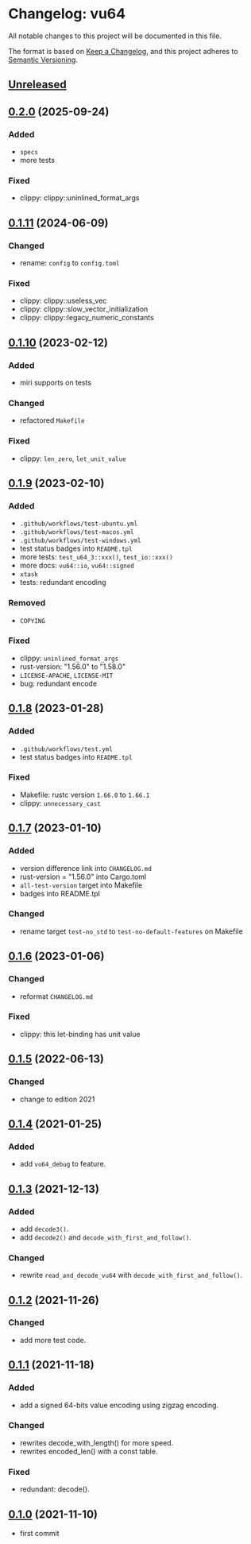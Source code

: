 # Changelog: vu64

All notable changes to this project will be documented in this file.

The format is based on [Keep a Changelog](https://keepachangelog.com/en/1.0.0/),
and this project adheres to [Semantic Versioning](https://semver.org/spec/v2.0.0.html).

## [Unreleased]


## [0.2.0] (2025-09-24)
### Added
* `specs`
* more tests

### Fixed
* clippy: clippy::uninlined_format_args

## [0.1.11] (2024-06-09)
### Changed
* rename: `config` to `config.toml`

### Fixed
* clippy: clippy::useless_vec
* clippy: clippy::slow_vector_initialization
* clippy: clippy::legacy_numeric_constants

## [0.1.10] (2023-02-12)
### Added
* miri supports on tests

### Changed
* refactored `Makefile`

### Fixed
* clippy: `len_zero`, `let_unit_value`

## [0.1.9] (2023-02-10)
### Added
* `.github/workflows/test-ubuntu.yml`
* `.github/workflows/test-macos.yml`
* `.github/workflows/test-windows.yml`
* test status badges into `README.tpl`
* more tests: `test_u64_3::xxx()`, `test_io::xxx()`
* more docs: `vu64::io`, `vu64::signed`
* `xtask`
* tests: redundant encoding

### Removed
* `COPYING`

### Fixed
* clippy: `uninlined_format_args`
* rust-version: "1.56.0" to "1.58.0"
* `LICENSE-APACHE`, `LICENSE-MIT`
* bug: redundant encode

## [0.1.8] (2023-01-28)
### Added
* `.github/workflows/test.yml`
* test status badges into `README.tpl`

### Fixed
* Makefile: rustc version `1.66.0` to `1.66.1`
* clippy: `unnecessary_cast`

## [0.1.7] (2023-01-10)
### Added
* version difference link into `CHANGELOG.md`
* rust-version = "1.56.0" into Cargo.toml
* `all-test-version` target into Makefile
* badges into README.tpl

### Changed
* rename target `test-no_std` to `test-no-default-features` on Makefile

## [0.1.6] (2023-01-06)
### Changed
* reformat `CHANGELOG.md`

### Fixed
* clippy: this let-binding has unit value

## [0.1.5] (2022-06-13)
### Changed
* change to edition 2021

## [0.1.4] (2021-01-25)
### Added
* add `vu64_debug` to feature.

## [0.1.3] (2021-12-13)
### Added
* add `decode3()`.
* add `decode2()` and `decode_with_first_and_follow()`.

### Changed
* rewrite `read_and_decode_vu64` with `decode_with_first_and_follow()`.

## [0.1.2] (2021-11-26)
### Changed
* add more test code.

## [0.1.1] (2021-11-18)
### Added
* add a signed 64-bits value encoding using zigzag encoding.

### Changed
* rewrites decode_with_length() for more speed.
* rewrites encoded_len() with a const table.

### Fixed
* redundant: decode().

## [0.1.0] (2021-11-10)
* first commit

[Unreleased]: https://github.com/aki-akaguma/vu64/compare/v0.2.0..HEAD
[0.2.0]: https://github.com/aki-akaguma/vu64/compare/v0.1.11..v0.2.0
[0.1.11]: https://github.com/aki-akaguma/vu64/compare/v0.1.10..v0.1.11
[0.1.10]: https://github.com/aki-akaguma/vu64/compare/v0.1.9..v0.1.10
[0.1.9]: https://github.com/aki-akaguma/vu64/compare/v0.1.8..v0.1.9
[0.1.8]: https://github.com/aki-akaguma/vu64/compare/v0.1.7..v0.1.8
[0.1.7]: https://github.com/aki-akaguma/vu64/compare/v0.1.6..v0.1.7
[0.1.6]: https://github.com/aki-akaguma/vu64/compare/v0.1.5..v0.1.6
[0.1.5]: https://github.com/aki-akaguma/vu64/compare/v0.1.4..v0.1.5
[0.1.4]: https://github.com/aki-akaguma/vu64/compare/v0.1.3..v0.1.4
[0.1.3]: https://github.com/aki-akaguma/vu64/compare/v0.1.2..v0.1.3
[0.1.2]: https://github.com/aki-akaguma/vu64/compare/v0.1.1..v0.1.2
[0.1.1]: https://github.com/aki-akaguma/vu64/compare/v0.1.0..v0.1.1
[0.1.0]: https://github.com/aki-akaguma/vu64/releases/tag/v0.1.0
